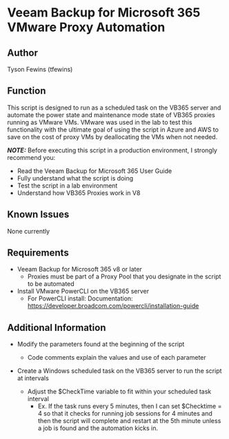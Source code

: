 # Veeam Backup for Microsoft 365 VMware Proxy Automation

## Author

Tyson Fewins (tfewins)

## Function

This script is designed to run as a scheduled task on the VB365 server and automate the power state and maintenance mode state of VB365 proxies running as VMware VMs. VMware was used in the lab to test this functionality with the ultimate goal of using the script in Azure and AWS to save on the cost of proxy VMs by deallocating the VMs when not needed. 

***NOTE:*** Before executing this script in a production environment, I strongly recommend you:

* Read the Veeam Backup for Microsoft 365 User Guide
* Fully understand what the script is doing
* Test the script in a lab environment
* Understand how VB365 Proxies work in V8

## Known Issues

None currently

## Requirements

* Veeam Backup for Microsoft 365 v8 or later
  * Proxies must be part of a Proxy Pool that you designate in the script to be automated
* Install VMware PowerCLI on the VB365 server
  * For PowerCLI install:
    Documentation:
	  https://developer.broadcom.com/powercli/installation-guide

## Additional Information

* Modify the parameters found at the beginning of the script
  * Code comments explain the values and use of each parameter

* Create a Windows scheduled task on the VB365 server to run the script at intervals
  * Adjust the $CheckTime variable to fit within your scheduled task interval
    * Ex. If the task runs every 5 minutes, then I can set $Checktime = 4 so that it checks for running job sessions for 4 minutes and then the script will complete and restart at the 5th minute unless a job is found and the automation kicks in. 
